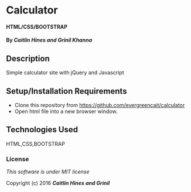 # Calculator

#### HTML/CSS/BOOTSTRAP 

#### By _**Caitlin Hines and Grinil Khanna**_

## Description

Simple calculator site with jQuery and Javascript

## Setup/Installation Requirements

* Clone this repository from https://github.com/evergreencait/calculator
* Open html file into a new browser window.

## Technologies Used

HTML,CSS,BOOTSTRAP

### License

*This software is under MIT license*

Copyright (c) 2016 **_Caitlin Hines and Grinil_**
